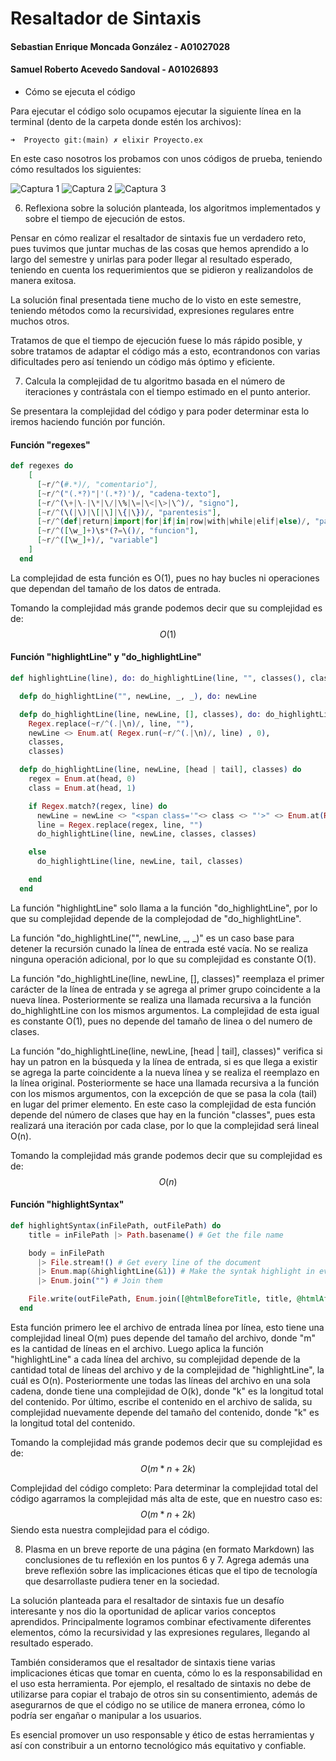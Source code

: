 # Resaltador de Sintaxis

#### Sebastian Enrique Moncada González - A01027028
#### Samuel Roberto Acevedo Sandoval - A01026893

- Cómo se ejecuta el código

Para ejecutar el código solo ocupamos ejecutar la siguiente línea en la terminal (dento de la carpeta donde estén los archivos):

```terminal
➜  Proyecto git:(main) ✗ elixir Proyecto.ex
```

En este caso nosotros los probamos con unos códigos de prueba, teniendo cómo resultados los siguientes:

![Captura 1](captura1.png)
![Captura 2](captura2.png)
![Captura 3](captura3.png)

6. Reflexiona sobre la solución planteada, los algoritmos implementados y sobre el tiempo de ejecución de estos.

Pensar en cómo realizar el resaltador de sintaxis fue un verdadero reto, pues tuvimos que juntar muchas de las cosas que hemos aprendido a lo largo del semestre y unirlas para poder llegar al resultado esperado, teniendo en cuenta los requerimientos que se pidieron y realizandolos de manera exitosa.

La solución final presentada tiene mucho de lo visto en este semestre, teniendo métodos como la recursividad, expresiones regulares entre muchos otros.

Tratamos de que el tiempo de ejecución fuese lo más rápido posible, y sobre tratamos de adaptar el código más a esto, econtrandonos con varias dificultades pero así teniendo un código más óptimo y eficiente.

7. Calcula la complejidad de tu algoritmo basada en el número de iteraciones y contrástala con el tiempo estimado en el punto anterior.

Se presentara la complejidad del código y para poder determinar esta lo iremos haciendo función por función.

#### Función "regexes"
```elixir
def regexes do
    [
      [~r/^(#.*)/, "comentario"],
      [~r/^("(.*?)"|'(.*?)')/, "cadena-texto"],
      [~r/^(\+|\-|\*|\/|\%|\=|\<|\>|\^)/, "signo"], 
      [~r/^(\(|\)|\[|\]|\{|\})/, "parentesis"], 
      [~r/^(def|return|import|for|if|in|row|with|while|elif|else)/, "palabras-reservada"], 
      [~r/^([\w_]+)\s*(?=\()/, "funcion"], 
      [~r/^([\w_]+)/, "variable"]
    ]
  end
```
La complejidad de esta función es O(1), pues no hay bucles ni operaciones que dependan del tamaño de los datos de entrada.

Tomando la complejidad más grande podemos decir que su complejidad es de: 
$$O(1)$$

#### Función "highlightLine" y "do_highlightLine"
```elixir
def highlightLine(line), do: do_highlightLine(line, "", classes(), classes())

  defp do_highlightLine("", newLine, _, _), do: newLine

  defp do_highlightLine(line, newLine, [], classes), do: do_highlightLine(
    Regex.replace(~r/^(.|\n)/, line, ""), 
    newLine <> Enum.at( Regex.run(~r/^(.|\n)/, line) , 0), 
    classes, 
    classes)

  defp do_highlightLine(line, newLine, [head | tail], classes) do
    regex = Enum.at(head, 0)
    class = Enum.at(head, 1)

    if Regex.match?(regex, line) do
      newLine = newLine <> "<span class='"<> class <> "'>" <> Enum.at(Regex.run(regex, line), 0) <> "</span>"
      line = Regex.replace(regex, line, "") 
      do_highlightLine(line, newLine, classes, classes)

    else
      do_highlightLine(line, newLine, tail, classes)

    end
  end
```
La función "highlightLine" solo llama a la función "do_highlightLine", por lo que su complejidad depende de la complejodad de "do_highlightLine".

La función "do_highlightLine("", newLine, _, _)" es un caso base para detener la recursión cunado la línea de entrada esté vacía. No se realiza ninguna operación adicional, por lo que su complejidad es constante O(1).

La función "do_highlightLine(line, newLine, [], classes)" reemplaza el primer carácter de la línea de entrada y se agrega al primer grupo coincidente a la nueva línea. Posteriormente se realiza una llamada recursiva a la función do_highlightLine con los mismos argumentos. La complejidad de esta igual es constante O(1), pues no depende del tamaño de linea o del numero de clases.

La función "do_highlightLine(line, newLine, [head | tail], classes)" verifica si hay un patron en la búsqueda y la línea de entrada, si es que llega a existir se agrega la parte coincidente a la nueva línea y se realiza el reemplazo en la línea original. Posteriormente se hace una llamada recursiva a la función con los mismos argumentos, con la excepción de que se pasa la cola (tail) en lugar del primer elemento. En este caso la complejidad de esta función depende del número de clases que hay en la función "classes", pues esta realizará una iteración por cada clase, por lo que la complejidad será lineal O(n).

Tomando la complejidad más grande podemos decir que su complejidad es de: 
$$O(n)$$

#### Función "highlightSyntax"

```elixir
def highlightSyntax(inFilePath, outFilePath) do
    title = inFilePath |> Path.basename() # Get the file name

    body = inFilePath 
      |> File.stream!() # Get every line of the document
      |> Enum.map(&highlightLine(&1)) # Make the syntak highlight in every line
      |> Enum.join("") # Join them

    File.write(outFilePath, Enum.join([@htmlBeforeTitle, title, @htmlAfterTitle, body, @htmlEnd])) # Write the file
  end
```
Esta función primero lee el archivo de entrada línea por línea, esto tiene una complejidad lineal O(m) pues depende del tamaño del archivo, donde "m" es la cantidad de líneas en el archivo.
Luego aplica la función "highlightLine" a cada línea del archivo, su complejidad depende de la cantidad total de líneas del archivo y de la complejidad de "highlightLine", la cuál es O(n).
Posteriormente une todas las líneas del archivo en una sola cadena, donde tiene una complejidad de O(k), donde "k" es la longitud total del contenido.
Por último, escribe el contenido en el archivo de salida, su complejidad nuevamente depende del tamaño del contenido, donde "k" es la longitud total del contenido.

Tomando la complejidad más grande podemos decir que su complejidad es de: 
$$O(m*n + 2k)$$

Complejidad del código completo:
Para determinar la complejidad total del código agarramos la complejidad más alta de este, que en nuestro caso es:
$$O(m*n + 2k)$$
Siendo esta nuestra complejidad para el código.

8. Plasma en un breve reporte de una página (en formato Markdown) las conclusiones de tu reflexión en los puntos 6 y 7. Agrega además una breve reflexión sobre las implicaciones éticas que el tipo de tecnología que desarrollaste pudiera tener en la sociedad.

La solución planteada para el resaltador de sintaxis fue un desafío interesante y nos dio la oportunidad de aplicar varios conceptos aprendidos. Principalmente logramos combinar efectivamente diferentes elementos, cómo la recursividad y las expresiones regulares, llegando al resultado esperado.

También consideramos que el resaltador de sintaxis tiene varias implicaciones éticas que tomar en cuenta, cómo lo es la responsabilidad en el uso esta herramienta. Por ejemplo, el resaltado de sintaxis no debe de utilizarse para copiar el trabajo de otros sin su consentimiento, además de asegurarnos de que el código no se utilice de manera erronea, cómo lo podría ser engañar o manipular a los usuarios.

Es esencial promover un uso responsable y ético de estas herramientas y así con constribuir a un entorno tecnológico más equitativo y confiable.